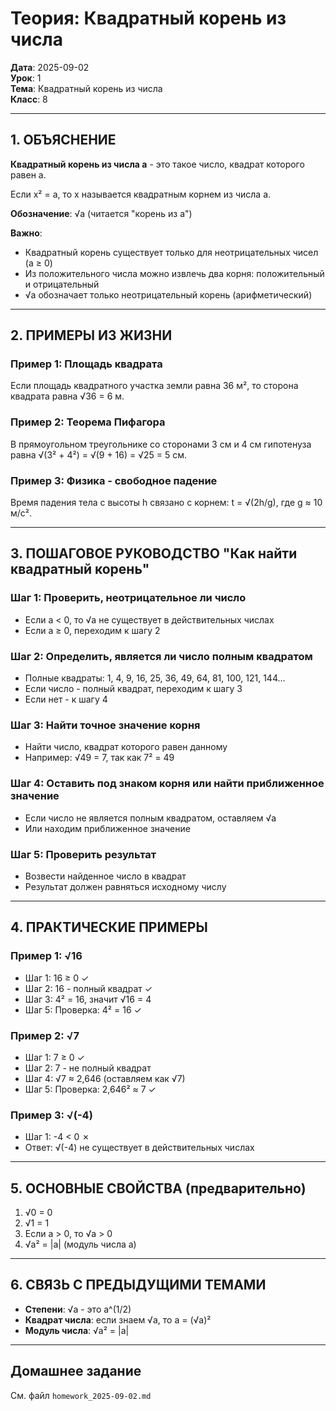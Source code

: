 # Теория: Квадратный корень из числа

**Дата**: 2025-09-02  
**Урок**: 1  
**Тема**: Квадратный корень из числа  
**Класс**: 8  

---

## 1. ОБЪЯСНЕНИЕ

**Квадратный корень из числа a** - это такое число, квадрат которого равен a.

Если x² = a, то x называется квадратным корнем из числа a.

**Обозначение**: √a (читается "корень из a")

**Важно**: 
- Квадратный корень существует только для неотрицательных чисел (a ≥ 0)
- Из положительного числа можно извлечь два корня: положительный и отрицательный
- √a обозначает только неотрицательный корень (арифметический)

---

## 2. ПРИМЕРЫ ИЗ ЖИЗНИ

### Пример 1: Площадь квадрата
Если площадь квадратного участка земли равна 36 м², то сторона квадрата равна √36 = 6 м.

### Пример 2: Теорема Пифагора
В прямоугольном треугольнике со сторонами 3 см и 4 см гипотенуза равна √(3² + 4²) = √(9 + 16) = √25 = 5 см.

### Пример 3: Физика - свободное падение
Время падения тела с высоты h связано с корнем: t = √(2h/g), где g ≈ 10 м/с².

---

## 3. ПОШАГОВОЕ РУКОВОДСТВО "Как найти квадратный корень"

### Шаг 1: Проверить, неотрицательное ли число
- Если a < 0, то √a не существует в действительных числах
- Если a ≥ 0, переходим к шагу 2

### Шаг 2: Определить, является ли число полным квадратом
- Полные квадраты: 1, 4, 9, 16, 25, 36, 49, 64, 81, 100, 121, 144...
- Если число - полный квадрат, переходим к шагу 3
- Если нет - к шагу 4

### Шаг 3: Найти точное значение корня
- Найти число, квадрат которого равен данному
- Например: √49 = 7, так как 7² = 49

### Шаг 4: Оставить под знаком корня или найти приближенное значение
- Если число не является полным квадратом, оставляем √a
- Или находим приближенное значение

### Шаг 5: Проверить результат
- Возвести найденное число в квадрат
- Результат должен равняться исходному числу

---

## 4. ПРАКТИЧЕСКИЕ ПРИМЕРЫ

### Пример 1: √16
- Шаг 1: 16 ≥ 0 ✓
- Шаг 2: 16 - полный квадрат ✓
- Шаг 3: 4² = 16, значит √16 = 4
- Шаг 5: Проверка: 4² = 16 ✓

### Пример 2: √7
- Шаг 1: 7 ≥ 0 ✓
- Шаг 2: 7 - не полный квадрат
- Шаг 4: √7 ≈ 2,646 (оставляем как √7)
- Шаг 5: Проверка: 2,646² ≈ 7 ✓

### Пример 3: √(-4)
- Шаг 1: -4 < 0 ✗
- Ответ: √(-4) не существует в действительных числах

---

## 5. ОСНОВНЫЕ СВОЙСТВА (предварительно)

1. √0 = 0
2. √1 = 1
3. Если a > 0, то √a > 0
4. √a² = |a| (модуль числа a)

---

## 6. СВЯЗЬ С ПРЕДЫДУЩИМИ ТЕМАМИ

- **Степени**: √a - это a^(1/2)
- **Квадрат числа**: если знаем √a, то a = (√a)²
- **Модуль числа**: √a² = |a|

---

## Домашнее задание
См. файл `homework_2025-09-02.md`
